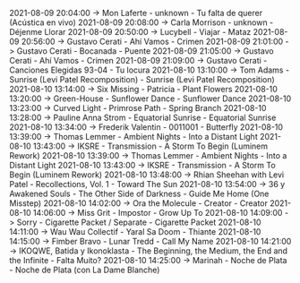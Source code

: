 2021-08-09 20:04:00 -> Mon Laferte - unknown - Tu falta de querer (Acústica en vivo)
2021-08-09 20:08:00 -> Carla Morrison - unknown - Déjenme Llorar
2021-08-09 20:50:00 -> Lucybell - Viajar - Mataz
2021-08-09 20:56:00 -> Gustavo Cerati - Ahí Vamos - Crimen
2021-08-09 21:01:00 -> Gustavo Cerati - Bocanada - Puente
2021-08-09 21:05:00 -> Gustavo Cerati - Ahí Vamos - Crimen
2021-08-09 21:09:00 -> Gustavo Cerati - Canciones Elegidas 93-04 - Tu locura
2021-08-10 13:10:00 -> Tom Adams - Sunrise (Levi Patel Recomposition) - Sunrise (Levi Patel Recomposition)
2021-08-10 13:14:00 -> Six Missing - Patricia - Plant Flowers
2021-08-10 13:20:00 -> Green-House - Sunflower Dance - Sunflower Dance
2021-08-10 13:23:00 -> Curved Light - Primrose Path - Spring Branch
2021-08-10 13:28:00 -> Pauline Anna Strom - Equatorial Sunrise - Equatorial Sunrise
2021-08-10 13:34:00 -> Frederik Valentin - 0011001 - Butterfly
2021-08-10 13:39:00 -> Thomas Lemmer - Ambient Nights - Into a Distant Light
2021-08-10 13:43:00 -> IKSRE - Transmission - A Storm To Begin (Luminem Rework)
2021-08-10 13:39:00 -> Thomas Lemmer - Ambient Nights - Into a Distant Light
2021-08-10 13:43:00 -> IKSRE - Transmission - A Storm To Begin (Luminem Rework)
2021-08-10 13:48:00 -> Rhian Sheehan with Levi Patel - Recollections, Vol. 1 - Toward The Sun
2021-08-10 13:54:00 -> 36 y Awakened Souls - The Other Side of Darkness - Guide Me Home (One Misstep)
2021-08-10 14:02:00 -> Ora the Molecule - Creator - Creator
2021-08-10 14:06:00 -> Miss Grit - Impostor - Grow Up To
2021-08-10 14:09:00 -> Sorry - Cigarette Packet / Separate - Cigarette Packet
2021-08-10 14:11:00 -> Wau Wau Collectif - Yaral Sa Doom - Thiante
2021-08-10 14:15:00 -> Fimber Bravo - Lunar Tredd - Call My Name
2021-08-10 14:21:00 -> IKOQWE, Batida y Ikonoklasta - The Beginning, the Medium, the End and the Infinite - Falta Muito?
2021-08-10 14:25:00 -> Marinah - Noche de Plata - Noche de Plata (con La Dame Blanche)
